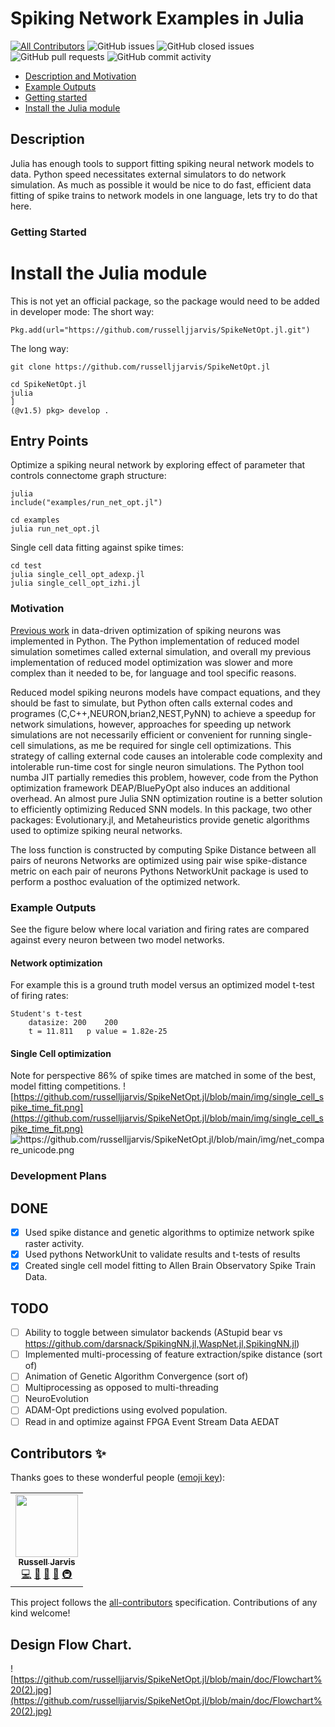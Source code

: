 # Spiking Network Examples in Julia
[![All Contributors](https://img.shields.io/badge/all_contributors-1-orange.svg?style=flat-square)](#contributors-)
![GitHub issues](https://img.shields.io/github/issues/russelljjarvis/SpikeNetOpt.jl.svg)
![GitHub closed issues](https://img.shields.io/github/issues-closed/russelljjarvis/SpikeNetOpt.jl.svg)
![GitHub pull requests](https://img.shields.io/github/issues-pr/russelljjarvis/SpikeNetOpt.jl.svg)
![GitHub commit activity](https://img.shields.io/github/commit-activity/m/russelljjarvis/SpikeNetOpt.jl.svg)

- [Description and Motivation](#Description)
- [Example Outputs](#Example-Outputs)
- [Getting started](#getting-started)
- [Install the Julia module](#Install-the-Julia-module)


## Description
Julia has enough tools to support fitting spiking neural network models to data. Python speed necessitates external simulators to do network simulation. As much as possible it would be nice to do fast, efficient data fitting of spike trains to network models in one language, lets try to do that here.

### Getting Started
# Install the Julia module
This is not yet an official package, so the package would need to be added in developer mode:
The short way:
```
Pkg.add(url="https://github.com/russelljjarvis/SpikeNetOpt.jl.git")
```

The long way:
```
git clone https://github.com/russelljjarvis/SpikeNetOpt.jl
```

```
cd SpikeNetOpt.jl
julia
]
(@v1.5) pkg> develop .

```
## Entry Points

Optimize a spiking neural network by exploring effect of parameter that controls connectome graph structure:
```
julia
include("examples/run_net_opt.jl")

```
```
cd examples
julia run_net_opt.jl
```

Single cell data fitting against spike times:
```
cd test
julia single_cell_opt_adexp.jl 
julia single_cell_opt_izhi.jl
```


### Motivation
[Previous work](https://github.com/russelljjarvis/BluePyOpt/blob/neuronunit_reduced_cells/examples/neuronunit/OptimizationMulitSpikingIzhikevichModel.ipynb) in data-driven optimization of spiking neurons was implemented in Python. The Python implementation of reduced model simulation sometimes called external simulation, and overall my previous implementation of reduced model optimization was slower and more complex than it needed to be, for language and tool specific reasons.

Reduced model spiking neurons models have compact equations, and they should be fast to simulate, but Python often calls external codes and programes (C,C++,NEURON,brian2,NEST,PyNN) to achieve a speedup for network simulations, however, approaches for speeding up network simulations are not necessarily efficient or convenient for running single-cell simulations, as me be required for single cell optimizations.  This strategy of calling external code causes an intolerable code complexity and intolerable run-time cost for single neuron simulations. The Python tool numba JIT partially remedies this problem, however, code from the Python optimization framework DEAP/BluePyOpt also induces an additional overhead. An almost pure Julia SNN optimization routine is a better solution to efficiently optimizing Reduced SNN models. In this package, two other packages: Evolutionary.jl, and Metaheuristics provide genetic algorithms used to optimize spiking neural networks.
 
The loss function is constructed by computing Spike Distance between all pairs of neurons
Networks are optimized using pair wise spike-distance metric on each pair of neurons
Pythons NetworkUnit package is used to perform a posthoc evaluation of the optimized network.


### Example Outputs
See the figure below where local variation and firing rates are compared against every neuron between two model networks.

#### Network optimization
For example this is a ground truth model versus an optimized model t-test of firing rates:
```
Student's t-test
	datasize: 200 	 200
	t = 11.811 	 p value = 1.82e-25
```
#### Single Cell optimization
Note for perspective 86% of spike times are matched in some of the best, model fitting competitions.
![https://github.com/russelljjarvis/SpikeNetOpt.jl/blob/main/img/single_cell_spike_time_fit.png](https://github.com/russelljjarvis/SpikeNetOpt.jl/blob/main/img/single_cell_spike_time_fit.png)
![https://github.com/russelljjarvis/SpikeNetOpt.jl/blob/main/img/net_compare_unicode.png
](https://github.com/russelljjarvis/SpikeNetOpt.jl/blob/main/img/net_compare_unicode.png
)

### Development Plans
## DONE

- [x] Used spike distance and genetic algorithms to optimize network spike raster activity.
- [x] Used pythons NetworkUnit to validate results and t-tests of results
- [x] Created single cell model fitting to Allen Brain Observatory Spike Train Data.
## TODO
- [ ] Ability to toggle between simulator backends (AStupid bear vs https://github.com/darsnack/SpikingNN.jl,WaspNet.jl,SpikingNN.jl)
- [ ] Implemented multi-processing of feature extraction/spike distance (sort of)
- [ ] Animation of Genetic Algorithm Convergence (sort of)
- [ ] Multiprocessing as opposed to multi-threading
- [ ] NeuroEvolution
- [ ] ADAM-Opt predictions using evolved population.
- [ ] Read in and optimize against FPGA Event Stream Data AEDAT
## Contributors ✨

Thanks goes to these wonderful people ([emoji key](https://allcontributors.org/docs/en/emoji-key)):

<!-- ALL-CONTRIBUTORS-LIST:START - Do not remove or modify this section -->
<!-- prettier-ignore-start -->
<!-- markdownlint-disable -->
<table>
  <tr>
    <td align="center"><a href="https://russelljjarvis.github.io/home/"><img src="https://avatars.githubusercontent.com/u/7786645?v=4?s=100" width="100px;" alt=""/><br /><sub><b>Russell Jarvis</b></sub></a><br /><a href="https://github.com/russelljjarvis/SpikeNetOpt.jl/commits?author=russelljjarvis" title="Code">💻</a> <a href="https://github.com/russelljjarvis/SpikeNetOpt.jl/commits?author=russelljjarvis" title="Documentation">📖</a> <a href="#ideas-russelljjarvis" title="Ideas, Planning, & Feedback">🤔</a> <a href="#design-russelljjarvis" title="Design">🎨</a> <a href="#infra-russelljjarvis" title="Infrastructure (Hosting, Build-Tools, etc)">🚇</a></td>
  </tr>
</table>

<!-- markdownlint-restore -->
<!-- prettier-ignore-end -->

<!-- ALL-CONTRIBUTORS-LIST:END -->

This project follows the [all-contributors](https://github.com/all-contributors/all-contributors) specification. Contributions of any kind welcome!

## Design Flow Chart.
![https://github.com/russelljjarvis/SpikeNetOpt.jl/blob/main/doc/Flowchart%20(2).jpg](https://github.com/russelljjarvis/SpikeNetOpt.jl/blob/main/doc/Flowchart%20(2).jpg)
